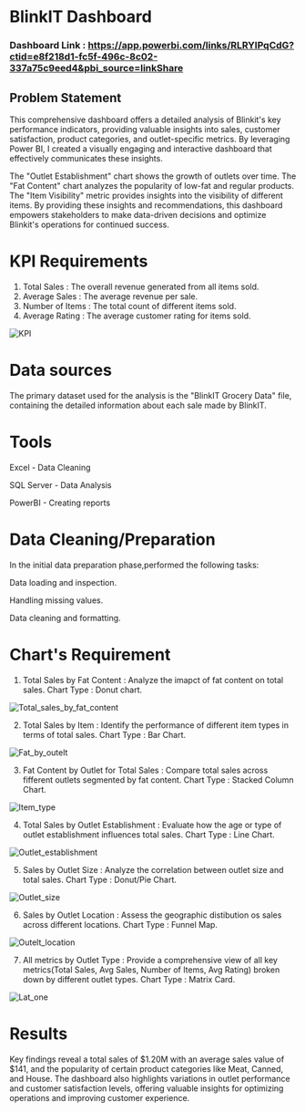 # BlinkIT Dashboard

### Dashboard Link : https://app.powerbi.com/links/RLRYIPqCdG?ctid=e8f218d1-fc5f-496c-8c02-337a75c9eed4&pbi_source=linkShare

## Problem Statement

This comprehensive dashboard offers a detailed analysis of Blinkit's key performance indicators, providing valuable insights into sales, customer satisfaction, product categories, and outlet-specific metrics. By leveraging Power BI, I created a visually engaging and interactive dashboard that effectively communicates these insights.

The "Outlet Establishment" chart shows the growth of outlets over time. The "Fat Content" chart analyzes the popularity of low-fat and regular products. The "Item Visibility" metric provides insights into the visibility of different items. By providing these insights and recommendations, this dashboard empowers stakeholders to make data-driven decisions and optimize Blinkit's operations for continued success.

# KPI Requirements

1. Total Sales : The overall revenue generated from all items sold.
2. Average Sales : The average revenue per sale.
3. Number of Items : The total count of different items sold.
4. Average Rating : The average customer rating for items sold.

![KPI](https://github.com/user-attachments/assets/6dedec5a-4f60-4a0d-86e8-a1764570fb3e)


# Data sources 

The primary dataset used for the analysis is the "BlinkIT Grocery Data" file, containing the detailed information about each sale made by BlinkIT.

# Tools

Excel - Data Cleaning

SQL Server - Data Analysis

PowerBI - Creating reports

# Data Cleaning/Preparation

In the initial data preparation phase,performed the following tasks:

Data loading and inspection.

Handling missing values.

Data cleaning and formatting.

# Chart's Requirement

1. Total Sales by Fat Content : Analyze the imapct of fat content on total sales. Chart Type : Donut chart.

   
![Total_sales_by_fat_content](https://github.com/user-attachments/assets/4b817873-9219-4c8e-aa15-2b9fc10a3692)



2. Total Sales by Item : Identify the performance of different item types in terms of total sales. Chart Type : Bar Chart.

   
![Fat_by_outelt](https://github.com/user-attachments/assets/42a939d0-a7e3-460c-a4aa-67baf76d67f9)



3. Fat Content by Outlet for Total Sales : Compare total sales across fifferent outlets segmented by fat content. Chart Type : Stacked Column Chart.

   
![Item_type](https://github.com/user-attachments/assets/a14197b5-4e43-4013-bab6-4f4426a84ef5)


   
4. Total Sales by Outlet Establishment : Evaluate how the age or type of outlet establishment influences total sales. Chart Type : Line Chart.

   
![Outlet_establishment](https://github.com/user-attachments/assets/7dfb1df0-f972-451b-8360-a18117fbc0c2)



5. Sales by Outlet Size : Analyze the correlation between outlet size and total sales. Chart Type : Donut/Pie Chart.

    
![Outlet_size](https://github.com/user-attachments/assets/050c2855-8c51-4c76-a31c-bb16cb87094d)



6. Sales by Outlet Location : Assess the geographic distibution os sales across different locations. Chart Type : Funnel Map.

    
![Outelt_location](https://github.com/user-attachments/assets/19eaef55-779d-4a86-a486-acda0737f1ca)



7. All metrics by Outlet Type : Provide a comprehensive view of all key metrics(Total Sales, Avg Sales, Number of Items, Avg Rating) broken down by different outlet types. Chart Type : Matrix Card.

    
![Lat_one](https://github.com/user-attachments/assets/83378e43-78bf-4555-9800-924fe1bf79e7)



# Results

Key findings reveal a total sales of $1.20M with an average sales value of $141, and the popularity of certain product categories like Meat, Canned, and House. 
The dashboard also highlights variations in outlet performance and customer satisfaction levels, offering valuable insights for optimizing operations and improving customer experience.



